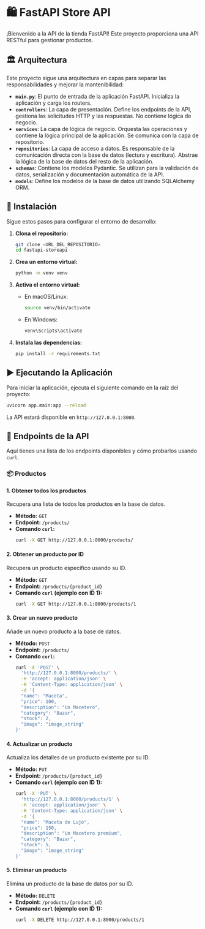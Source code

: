 # 🛍️ FastAPI Store API

¡Bienvenido a la API de la tienda FastAPI! Este proyecto proporciona una API RESTful para gestionar productos.

## 🏛️ Arquitectura

Este proyecto sigue una arquitectura en capas para separar las responsabilidades y mejorar la mantenibilidad:

-   **`main.py`**: El punto de entrada de la aplicación FastAPI. Inicializa la aplicación y carga los routers.
-   **`controllers`**: La capa de presentación. Define los endpoints de la API, gestiona las solicitudes HTTP y las respuestas. No contiene lógica de negocio.
-   **`services`**: La capa de lógica de negocio. Orquesta las operaciones y contiene la lógica principal de la aplicación. Se comunica con la capa de repositorio.
-   **`repositories`**: La capa de acceso a datos. Es responsable de la comunicación directa con la base de datos (lectura y escritura). Abstrae la lógica de la base de datos del resto de la aplicación.
-   **`schemas`**: Contiene los modelos Pydantic. Se utilizan para la validación de datos, serialización y documentación automática de la API.
-   **`models`**: Define los modelos de la base de datos utilizando SQLAlchemy ORM.

## 🚀 Instalación

Sigue estos pasos para configurar el entorno de desarrollo:

1.  **Clona el repositorio:**
    ```bash
    git clone <URL_DEL_REPOSITORIO>
    cd fastapi-storeapi
    ```

2.  **Crea un entorno virtual:**
    ```bash
    python -m venv venv
    ```

3.  **Activa el entorno virtual:**
    *   En macOS/Linux:
        ```bash
        source venv/bin/activate
        ```
    *   En Windows:
        ```bash
        venv\Scripts\activate
        ```

4.  **Instala las dependencias:**
    ```bash
    pip install -r requirements.txt
    ```

## ▶️ Ejecutando la Aplicación

Para iniciar la aplicación, ejecuta el siguiente comando en la raíz del proyecto:

```bash
uvicorn app.main:app --reload
```

La API estará disponible en `http://127.0.0.1:8000`.

## 📡 Endpoints de la API

Aquí tienes una lista de los endpoints disponibles y cómo probarlos usando `curl`.

### 📦 Productos

#### 1. Obtener todos los productos
Recupera una lista de todos los productos en la base de datos.

*   **Método:** `GET`
*   **Endpoint:** `/products/`
*   **Comando `curl`:**
    ```bash
    curl -X GET http://127.0.0.1:8000/products/
    ```

#### 2. Obtener un producto por ID
Recupera un producto específico usando su ID.

*   **Método:** `GET`
*   **Endpoint:** `/products/{product_id}`
*   **Comando `curl` (ejemplo con ID 1):**
    ```bash
    curl -X GET http://127.0.0.1:8000/products/1
    ```

#### 3. Crear un nuevo producto
Añade un nuevo producto a la base de datos.

*   **Método:** `POST`
*   **Endpoint:** `/products/`
*   **Comando `curl`:**
    ```bash
    curl -X 'POST' \
      'http://127.0.0.1:8000/products/' \
      -H 'accept: application/json' \
      -H 'Content-Type: application/json' \
      -d '{ 
      "name": "Maceta",
      "price": 100,
      "description": "Un Macetero",
      "category": "Bazar",
      "stock": 2,
      "image": "image_string"
    }'
    ```

#### 4. Actualizar un producto
Actualiza los detalles de un producto existente por su ID.

*   **Método:** `PUT`
*   **Endpoint:** `/products/{product_id}`
*   **Comando `curl` (ejemplo con ID 1):**
    ```bash
    curl -X 'PUT' \
      'http://127.0.0.1:8000/products/1' \
      -H 'accept: application/json' \
      -H 'Content-Type: application/json' \
      -d '{ 
      "name": "Maceta de Lujo",
      "price": 150,
      "description": "Un Macetero premium",
      "category": "Bazar",
      "stock": 5,
      "image": "image_string"
    }'
    ```


#### 5. Eliminar un producto
Elimina un producto de la base de datos por su ID.

*   **Método:** `DELETE`
*   **Endpoint:** `/products/{product_id}`
*   **Comando `curl` (ejemplo con ID 1):**
    ```bash
    curl -X DELETE http://127.0.0.1:8000/products/1
    ```
